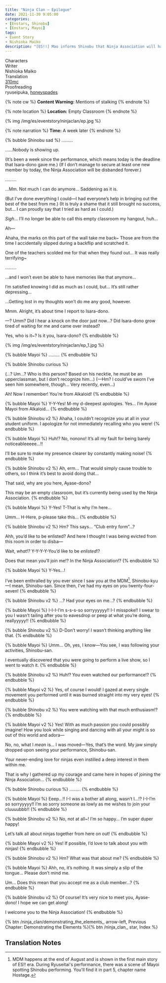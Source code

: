 ```yaml
---
title: "Ninja Clan – Epilogue"
date: 2021-11-30 9:05:00
categories:
- [Enstars, Shinobu]
- [Enstars, Mayoi]
tags:
- Event Story
- Nishioka Maiko
description: "[ES!!] Mao informs Shinobu that Ninja Association will have its activities suspended. Shinobu consults with Tetora and Midori for help, but they can't come up with a foolproof solution…"
---
```

<div class="three-wrapper" style="--storyColor:#965e7d;--storyColor-rgb:150,94,125;--storyColor-h:326.8;--storyColor-s: 23%;--storyColor-l:47.8%;">
    <div class="info-area">
        <div class="info">
            <div class="info-item characters">
                <div class="label">
                    Characters
                </div>
                <div class="value">
								<a href="/categories/Enstars/Shinobu" character="Shinobu"></a>
                <a href="/categories/Enstars/Mayoi" character="Mayoi"></a>
                </div>
            </div>
            <div class="info-item one">
                <div class="label">
                    Writer
                </div>
                <div class="value">
                    Nishioka Maiko
                </div>
            </div>
            <div class="info-item two">
                <div class="label">
                    Translation
                </div>
                <div class="value">
                    <a href="/about">310mc</a>
                </div>
            </div>
            <div class="info-item three">
                <div class="label">
                   Proofreading
                </div>
                <div class="value">
                    ryuseipuka, <a href="https://honeyspades.tumblr.com">honeyspades</a>
                </div>
            </div>
        </div>
    </div>
</div>

<!-- more -->

{% note cw %}
**Content Warning:** Mentions of stalking
{% endnote %}

{% note location %}
**Location:** Empty Classroom
{% endnote %}

{% img /img/es/eventstory/ninjaclan/ep.jpg %}

{% note narration %}
**Time:** A week later
{% endnote %}

{% bubble Shinobu sad %}
………

……Nobody is showing up.

<th>(It’s been a week since the performance, which means today is the deadline that Isara-dono gave me.)</th>

<th>(If I don’t manage to secure at least one new member by today, the Ninja Association will be disbanded forever.)</th>

………

…Mm. Not much I can do anymore… Saddening as it is.

<th>(But I’ve done everything I could—I had everyone’s help in bringing out the best of the best from me.)</th>

<th>(It is truly a shame that it still brought no success, but… I can proudly say that I tried as hard as I could.)</th>

<em>Sigh</em>… I’ll no longer be able to call this empty classroom my hangout, huh…

Ah—

Ahaha, the marks on this part of the wall take me back~ Those are from the time I accidentally slipped during a backflip and scratched it.

One of the teachers scolded me for that when they found out… It was really terrifying~

………

…and I won’t even be able to have memories like that anymore…

I’m satisfied knowing I did as much as I could, but… It’s still rather depressing…

…Getting lost in my thoughts won’t do me any good, however.

Mmm. Alright, it’s about time I report to Isara-dono.

—? Umm? Did I hear a knock on the door just now…? Did Isara-dono grow tired of waiting for me and came over instead?

Yes, who is it~? Is it you, Isara-dono?
{% endbubble %}

{% img /img/es/eventstory/ninjaclan/ep_1.jpg %}

{% bubble Mayoi %}
………
{% endbubble %}

{% bubble Shinobu curious %}
<th>(…? Um…? Who is this person? Based on his necktie, he must be an upperclassman, but I don’t recognize him…)</th>

<th>(—Hm? I could’ve sworn I’ve seen him somewhere, though… Very recently, even…)</th>

Ah! Now I remember! You’re from Alkaloid!
{% endbubble %}

{% bubble Mayoi %}
Y-Y-Yes! M-my d-deepest apologies. Yes… I’m Ayase Mayoi from Alkaloid…
{% endbubble %}

{% bubble Shinobu v2 %}
Ahaha, I couldn’t recognize you at all in your student uniform. I apologize for not immediately recalling who you were!
{% endbubble %}

{% bubble Mayoi %}
Huh!? No, nonono! It’s all my fault for being barely noticeableeeee…!!

I’ll be sure to make my presence clearer by constantly making noise!
{% endbubble %}

{% bubble Shinobu v2 %}
Ah, erm… That would simply cause trouble to others, so I think it’s best to avoid doing that…

That said, why are you here, Ayase-dono?

This may be an empty classroom, but it’s currently being used by the Ninja Association.
{% endbubble %}

{% bubble Mayoi %}
Y-Yes! T-That is why I’m here…

Umm… H-Here, p-please take this…
{% endbubble %}

{% bubble Shinobu v2 %}
Hm? This says… “Club entry form”…?

Ahh, you’d like to be enlisted? And here I thought I was being evicted from this room in order to disba—

Wait, *what!?* Y-Y-Y-Y-You’d like to be <em>enlisted</em>!?

Does that mean you’ll join me!? In the Ninja Association!?
{% endbubble %}

{% bubble Mayoi %}
Y-Yes…!

I’ve been enthralled by you ever since I saw you at the MDM[^1], Shinobu-kyu—I mean, Shinobu-san. Since then, I’ve had my eyes on you twenty-four-seven!
{% endbubble %}

{% bubble Shinobu v2 %}
…? Had your eyes on me…?
{% endbubble %}

{% bubble Mayoi %}
I-I-I-I’m s-s-s-so sorryyyyyy!! I-I misspoke!! I swear to you I wasn’t tailing after you to eavesdrop or peep at what you’re doing, reallyyyyy!!
{% endbubble %}

{% bubble Shinobu v2 %}
D-Don’t worry! I wasn’t thinking anything like that.
{% endbubble %}

{% bubble Mayoi %}
Umm… Oh, yes, I know—You see, I was following your activities, Shinobu-san.

I eventually discovered that you were going to perform a live show, so I went to watch it.
{% endbubble %}

{% bubble Shinobu v2 %}
Huh!? You even watched our performance!?
{% endbubble %}

{% bubble Mayoi v2 %}
Yes, of course I would! I gazed at every single movement you performed until it was burned straight into my very eyes!
{% endbubble %}

{% bubble Shinobu v2 %}
You were watching with that much enthusiasm!?
{% endbubble %}

{% bubble Mayoi v2 %}
Yes! With as much passion you could possibly imagine! How you look while singing and dancing with all your might is so out of this world and adora—

No, no, what I *<em>mean</em>* is… I was moved—Yes, that’s the word. My jaw simply dropped upon seeing your performance, Shinobu-san.

Your never-ending love for ninjas even instilled a deep interest in them within me.

That is why I gathered up my courage and came here in hopes of joining the Ninja Association…
{% endbubble %}

{% bubble Shinobu curious %}
………
{% endbubble %}

{% bubble Mayoi %}
Eeep…!! I-I was a bother all along, wasn’t I…!? I-I-I’m so sorryyyyy!! I’m so sorry someone as lowly as me wishes to join your cluuuubbb!!
{% endbubble %}

{% bubble Shinobu v2 %}
No, not at all~! I’m so happy… I’m super duper happy!

Let’s talk all about ninjas together from here on out!
{% endbubble %}

{% bubble Mayoi v2 %}
Yes! If possible, I’d love to talk about you with ninjas!
{% endbubble %}

{% bubble Shinobu v2 %}
Hm? What was that about me?
{% endbubble %}

{% bubble Mayoi %}
Ahh, no, it’s nothing. It was simply a slip of the tongue… Please don’t mind me.

Um… Does this mean that you accept me as a club member…?
{% endbubble %}

{% bubble Shinobu v2 %}
Of course! It’s very nice to meet you, Ayase-dono! I hope we can get along!

I welcome you to the Ninja Association!
{% endbubble %}

<div toc>{% btn /ninja_clan/demonstrating_the_elements,, arrow-left, Previous Chapter: Demonstrating the Elements %}{% btn /ninja_clan,, star, Index %}</div>

## Translation Notes
[^1]: MDM happens at the end of August and is shown in the first main story of ES!! era. During Ryuseitai's performance, there was a scene of Mayoi spotting Shinobu performing. You'll find it in part 5, chapter name Hostage.
